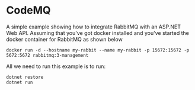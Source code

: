 # CodeMQ

A simple example showing how to integrate RabbitMQ with an ASP.NET Web API.
Assuming that you've got docker installed and you've started the docker container for RabbitMQ as shown below
```
docker run -d --hostname my-rabbit --name my-rabbit -p 15672:15672 -p 5672:5672 rabbitmq:3-management
```

All we need to run this example is to run:

```
dotnet restore
dotnet run
```

